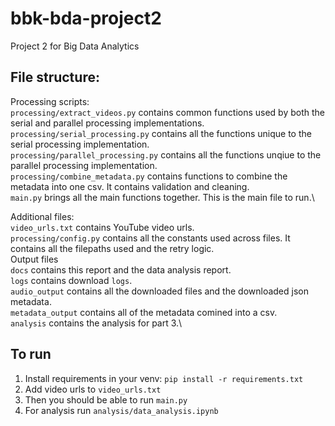# bbk-bda-project2
Project 2 for Big Data Analytics

## File structure:
Processing scripts:\
`processing/extract_videos.py` contains common functions used by both the serial and parallel processing implementations.\
`processing/serial_processing.py` contains all the functions unique to the serial processing implementation.\
`processing/parallel_processing.py` contains all the functions unqiue to the parallel processing implementation.\
`processing/combine_metadata.py` contains functions to combine the metadata into one csv. It contains validation and cleaning.\
`main.py` brings all the main functions together. This is the main file to run.\

Additional files:\
`video_urls.txt` contains YouTube video urls.\
`processing/config.py` contains all the constants used across files. It contains all the filepaths used and the retry logic.\
Output files\
`docs` contains this report and the data analysis report.\
`logs` contains download `logs`.\
`audio_output` contains all the downloaded files and the downloaded json metadata.\
`metadata_output` contains all of the metadata comined into a csv.\
`analysis` contains the analysis for part 3.\


## To run
1. Install requirements in your venv:
`pip install -r requirements.txt`
2. Add video urls to `video_urls.txt`
3. Then you should be able to run `main.py`
4. For analysis run `analysis/data_analysis.ipynb`
